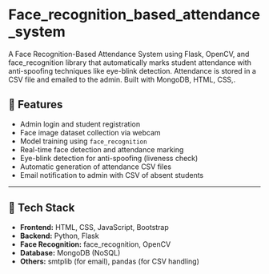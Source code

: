 # Face_recognition_based_attendance_system
A Face Recognition-Based Attendance System using Flask, OpenCV, and face_recognition library that automatically marks student attendance with anti-spoofing techniques like eye-blink detection. Attendance is stored in a CSV file and emailed to the admin. Built with MongoDB, HTML, CSS,.

## 🚀 Features

- Admin login and student registration
- Face image dataset collection via webcam
- Model training using `face_recognition`
- Real-time face detection and attendance marking
- Eye-blink detection for anti-spoofing (liveness check)
- Automatic generation of attendance CSV files
- Email notification to admin with CSV of absent students

---

## 🧠 Tech Stack

- **Frontend:** HTML, CSS, JavaScript, Bootstrap
- **Backend:** Python, Flask
- **Face Recognition:** face_recognition, OpenCV
- **Database:** MongoDB (NoSQL)
- **Others:** smtplib (for email), pandas (for CSV handling)

